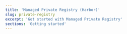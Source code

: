 ```yaml
---
title: 'Managed Private Registry (Harbor)'
slug: private-registry
excerpt: 'Get started with Managed Private Registry'
sections: 'Getting started'
---
```


